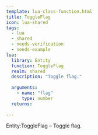 ```yaml
---
template: lua-class-function.html
title: ToggleFlag
icon: lua-shared
tags:
  - lua
  - shared
  - needs-verification
  - needs-example
lua:
  library: Entity
  function: ToggleFlag
  realm: shared
  description: "Toggle flag."
  
  arguments:
    - name: "flag"
      type: number
  returns:
    
---
```


<div class="lua__search__keywords">
Entity:ToggleFlag &#x2013; Toggle flag.
</div>
